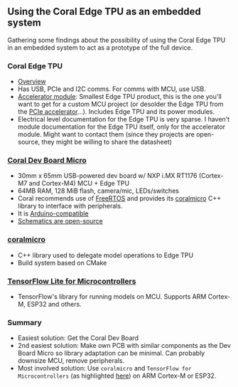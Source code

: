## Using the Coral Edge TPU as an embedded system
Gathering some findings about the possibility of using the Coral Edge TPU in an embedded system to act as a prototype of the full device.

### Coral Edge TPU
- [Overview](https://coral.ai/technology#performance)
- Has USB, PCIe and I2C comms. For comms with MCU, use USB.
- [Accelerator module](https://coral.ai/products/accelerator-module): Smallest Edge TPU product, this is the one you'll want to get for a custom MCU project (or desolder the Edge TPU from the [PCIe accelerator](https://coral.ai/products/pcie-accelerator)...). Includes Edge TPU and its power modules.
- Electrical level documentation for the Edge TPU is very sparse. I haven't module documentation for the Edge TPU itself, only for the accelerator module. Might want to contact them (since they projects are open-source, they might be willing to share the datasheet)

### [Coral Dev Board Micro](https://coral.ai/products/dev-board-micro)
- 30mm x 65mm USB-powered dev board w/ NXP i.MX RT1176 (Cortex-M7 and Cortex-M4) MCU + Edge TPU
- 64MB RAM, 128 MiB flash, camera/mic, LEDs/switches
- Coral recommends use of [FreeRTOS](https://coral.ai/docs/dev-board-micro/freertos/) and provides its [coralmicro](https://coral.ai/docs/reference/micro/) C++ library to interface with peripherals.
- It is [Arduino-compatible](https://coral.ai/docs/dev-board-micro/arduino/)
- [Schematics are open-source](https://github.com/google-coral/electricals/tree/master/dev_board_micro)

### [coralmicro](https://github.com/google-coral/coralmicro/tree/main)
- C++ library used to delegate model operations to Edge TPU
- Build system based on CMake

### [TensorFlow Lite for Microcontrollers](https://www.tensorflow.org/lite/microcontrollers)
- TensorFlow's library for running models on MCU. Supports ARM Cortex-M, ESP32 and others.

### Summary
- Easiest solution: Get the Coral Dev Board
- 2nd easiest solution: Make own PCB with similar components as the Dev Board Micro so library adaptation can be minimal. Can probably downsize MCU, remove peripherals.
- Most involved solution: Use `coralmicro` and `TensorFlow for Microcontrollers` (as highlighted [here](https://coral.ai/docs/edgetpu/inference/#microcontroller-systems)) on ARM Cortex-M or ESP32.
